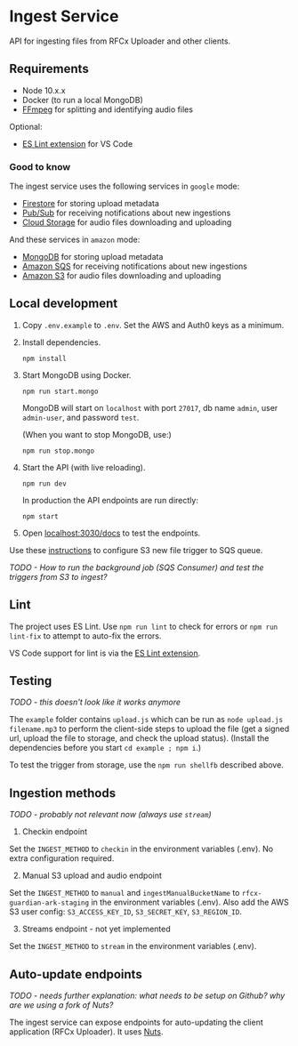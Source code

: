 # Ingest Service

API for ingesting files from RFCx Uploader and other clients.


## Requirements

- Node 10.x.x
- Docker (to run a local MongoDB)
- [FFmpeg](https://ffmpeg.org) for splitting and identifying audio files

Optional:
- [ES Lint extension](https://marketplace.visualstudio.com/items?itemName=dbaeumer.vscode-eslint) for VS Code

### Good to know

The ingest service uses the following services in `google` mode:
- [Firestore](https://cloud.google.com/firestore/) for storing upload metadata
- [Pub/Sub](https://cloud.google.com/pubsub/) for receiving notifications about new ingestions
- [Cloud Storage](https://cloud.google.com/storage/) for audio files downloading and uploading

And these services in `amazon` mode:
- [MongoDB](https://www.mongodb.com/) for storing upload metadata
- [Amazon SQS](https://aws.amazon.com/sqs/) for receiving notifications about new ingestions
- [Amazon S3](https://aws.amazon.com/s3/) for audio files downloading and uploading


## Local development

1. Copy `.env.example` to `.env`. Set the AWS and Auth0 keys as a minimum.

2. Install dependencies.
   ```
   npm install
   ```

3. Start MongoDB using Docker.
   ```
   npm run start.mongo
   ```
   MongoDB will start on `localhost` with port `27017`, db name `admin`, user `admin-user`, and password `test`.

   (When you want to stop MongoDB, use:)
   ```
   npm run stop.mongo
   ```

4. Start the API (with live reloading).
   ```
   npm run dev
   ```

   In production the API endpoints are run directly:
   ```
   npm start
   ```

5. Open [localhost:3030/docs](http://localhost:3030/docs) to test the endpoints.


Use these [instructions](https://confluence.rfcx.org/display/RD/Configuring+S3+new+file+trigger+to+SQS+queue "Confluence document") to configure S3 new file trigger to SQS queue.

_TODO - How to run the background job (SQS Consumer) and test the triggers from S3 to ingest?_


## Lint

The project uses ES Lint. Use `npm run lint` to check for errors or `npm run lint-fix` to attempt to auto-fix the errors.

VS Code support for lint is via the [ES Lint extension](https://marketplace.visualstudio.com/items?itemName=dbaeumer.vscode-eslint).


## Testing

_TODO - this doesn't look like it works anymore_

The `example` folder contains `upload.js` which can be run as `node upload.js filename.mp3` to perform the client-side steps to upload the file (get a signed url, upload the file to storage, and check the upload status). (Install the dependencies before you start `cd example ; npm i`.)

To test the trigger from storage, use the `npm run shellfb` described above.


## Ingestion methods

_TODO - probably not relevant now (always use `stream`)_

1. Checkin endpoint

Set the `INGEST_METHOD` to `checkin` in the environment variables (.env). No extra configuration required.

2. Manual S3 upload and audio endpoint

Set the `INGEST_METHOD` to `manual` and `ingestManualBucketName` to `rfcx-guardian-ark-staging` in the environment variables (.env). Also add the AWS S3 user config: `S3_ACCESS_KEY_ID`, `S3_SECRET_KEY`, `S3_REGION_ID`.

3. Streams endpoint - not yet implemented

Set the `INGEST_METHOD` to `stream` in the environment variables (.env).


## Auto-update endpoints

_TODO - needs further explanation: what needs to be setup on Github? why are we using a fork of Nuts?_

The ingest service can expose endpoints for auto-updating the client application (RFCx Uploader). It uses [Nuts](https://nuts.gitbook.com).
